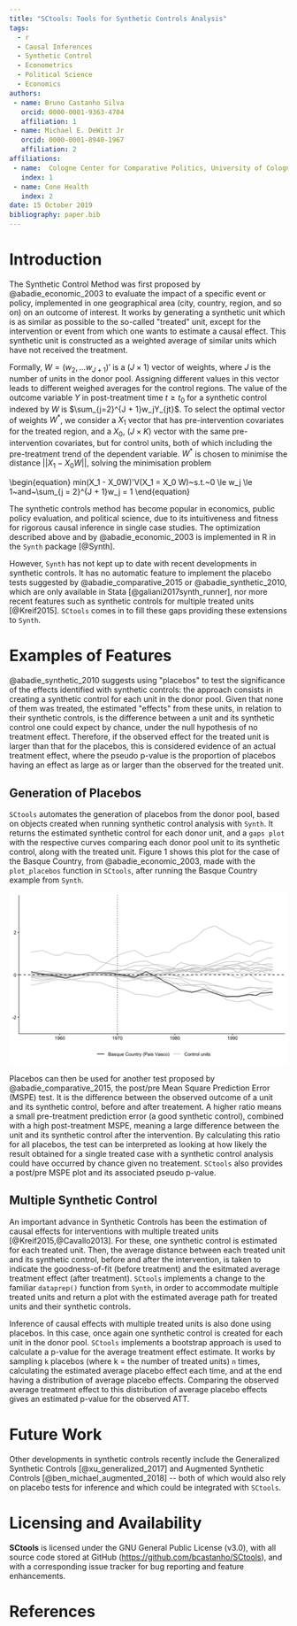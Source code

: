 ```yaml
---
title: "SCtools: Tools for Synthetic Controls Analysis"
tags:
  - r
  - Causal Inferences	
  - Synthetic Control
  - Econometrics
  - Political Science
  - Economics
authors:
 - name: Bruno Castanho Silva
   orcid: 0000-0001-9363-4704
   affiliation: 1
 - name: Michael E. DeWitt Jr
   orcid: 0000-0001-8940-1967
   affiliation: 2
affiliations:
 - name:  Cologne Center for Comparative Politics, University of Cologne, Germany
   index: 1
 - name: Cone Health
   index: 2
date: 15 October 2019
bibliography: paper.bib
---
```


# Introduction

The Synthetic Control Method was first proposed by @abadie_economic_2003 to evaluate the impact of a specific event or policy, implemented in one geographical area (city, country, region, and so on) on an outcome of interest. It works by generating a synthetic unit which is as similar as possible to the so-called "treated" unit, except for the intervention or event from which one wants to estimate a causal effect. This synthetic unit is constructed as a weighted average of similar units which have not received the treatment. 

Formally, $W = (w_2,...w_{J+1})'$ is a $(J \times 1)$ vector of weights, where $J$ is the number of units in the donor pool. Assigning different values in this vector leads to different weighed averages for the control regions. The value of the outcome variable $Y$ in post-treatment time $t \ge t_0$ for a synthetic control indexed by $W$ is $\sum_{j=2}^{J + 1}w_jY_{jt}$. To select the optimal vector of weights $W^*$, we consider a $X_1$ vector that has pre-intervention covariates for the treated region, and a $X_0$, $(J \times K)$ vector with the same pre-intervention covariates, but for control units, both of which including the pre-treatment trend of the dependent variable. $W^*$ is chosen to minimise the distance $|| X_1 - X_0W||$, solving the minimisation problem

\begin{equation}
min(X_1 - X_0W)'V(X_1 = X_0 W)~s.t.~0 \le w_j \le 1~and~\sum_{j = 2}^{J + 1}w_j = 1 
\end{equation}

The synthetic controls method has become popular in economics, public policy evaluation, and political science, due to its intuitiveness and fitness for rigorous causal inference in single case studies. The optimization described above and by @abadie_economic_2003 is implemented in R in the `Synth` package [@Synth]. 

However, `Synth` has not kept up to date with recent developments in synthetic controls. It has no automatic feature to implement the placebo tests suggested by @abadie_comparative_2015 or @abadie_synthetic_2010, which are only available in Stata [@galiani2017synth_runner], nor more recent features such as synthetic controls for multiple treated units [@Kreif2015]. `SCtools` comes in to fill these gaps providing these extensions to `Synth`. 

<!--
* What is SCM?
* Application Areas
* Introduce Synth
  * Limitations
  * How SCtools fills in
-->

# Examples of Features

@abadie_synthetic_2010 suggests using "placebos" to test the significance of the effects identified with synthetic controls: the approach consists in creating a synthetic control for each unit in the donor pool. Given that none of them was treated, the estimated "effects" from these units, in relation to their synthetic controls, is the difference between a unit and its synthetic control one could expect by chance, under the null hypothesis of no treatment effect. Therefore, if the observed effect for the treated unit is larger than that for the placebos, this is considered evidence of an actual treatment effect, where the pseudo p-value is the proportion of placebos having an effect as large as or larger than the observed for the treated unit.

## Generation of Placebos

`SCtools` automates the generation of placebos from the donor pool, based on objects created when running synthetic control analysis with `Synth`. It returns the estimated synthetic control for each donor unit, and a `gaps plot` with the respective curves comparing each donor pool unit to its synthetic control, along with the treated unit. Figure 1 shows this plot for the case of the Basque Country, from @abadie_economic_2003, made with the `plot_placebos` function in `SCtools`, after running the Basque Country example from `Synth`. 

![Figure 1: Example Placebos Plot Using Basque Country Data from Abadie and Gardeazabal (2003)](unnamed-chunk-8-1.png)

Placebos can then be used for another test proposed by @abadie_comparative_2015, the post/pre Mean Square Prediction Error (MSPE) test. It is the difference between the observed outcome of a unit and its synthetic control, before and after treatement. A higher ratio means a small  pre-treatment prediction error (a good synthetic control), combined with a high post-treatment MSPE, meaning a large difference between the unit  and its synthetic control after the intervention. By calculating this ratio for all placebos, the test can be interpreted  as looking at how likely the result obtained for a single treated case  with a synthetic control analysis could have occurred by chance given no treatement. `SCtools` also provides a post/pre MSPE plot and its associated pseudo p-value.


## Multiple Synthetic Control

An important advance in Synthetic Controls has been the estimation of causal effects for interventions with multiple treated units [@Kreif2015,@Cavallo2013]. For these, one synthetic control is estimated for each treated unit. Then, the average distance between each treated unit and its synthetic control, before and after the intervention, is taken to indicate the goodness-of-fit (before treatment) and the esitmated average treatment effect (after treatment). `SCtools` implements a change to the familiar `dataprep()` function from `Synth`, in order to accommodate multiple treated units and return a plot with the estimated average path for treated units and their synthetic controls.

Inference of causal effects with multiple treated units is also done using placebos. In this case, once again one synthetic control is created for each unit in the donor pool. `SCtools` implements a bootstrap approach is used to calculate a p-value for the average treatment effect estimate. It works by sampling `k` placebos (where k = the number of treated units) `n` times, calculating the estimated average placebo effect each time, and at the end having a distribution of average placebo effects. Comparing the observed average treatment effect to this distribution of average placebo effects gives an estimated p-value for the observed ATT. 

# Future Work

Other developments in synthetic controls recently include the Generalized Synthetic Controls [@xu_generalized_2017] and Augmented Synthetic Controls [@ben_michael_augmented_2018] -- both of which would also rely on placebo tests for inference and which could be integrated with `SCtools`.


# Licensing and Availability

**SCtools** is licensed under the GNU General Public License (v3.0), with all source code stored at GitHub (https://github.com/bcastanho/SCtools), and with a corresponding issue tracker for bug reporting and feature enhancements.   

# References
